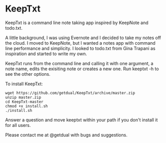 KeepTxt
=======

KeepTxt is a command line note taking app inspired by KeepNote and todo.txt.

A little background, I was using Evernote and I decided to take my notes off the cloud. I moved to KeepNote, but I wanted a notes app with command line performance and simplicity. I looked to todo.txt from Gina Trapani as inspiration and started to write my own.

KeepTxt runs from the command line and calling it with one argument, a note name, edits the exisiting note or creates a new one. Run keeptxt -h to see the other options.

To install KeepTxt:

    wget https://github.com/getdual/KeepTxt/archive/master.zip
    unzip master.zip
    cd KeepTxt-master
    chmod +x install.sh
    ./install.sh

Answer a question and move keeptxt within your path if you don't install it for all users.

Please contact me at @getdual with bugs and suggestions.
